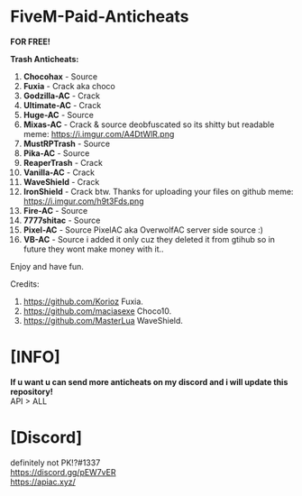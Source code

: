 # FiveM-Paid-Anticheats
**FOR FREE!**



<strong>Trash Anticheats:</strong>
1. **Chocohax** - Source
2. **Fuxia** - Crack aka choco
3. **Godzilla-AC** - Crack
4. **Ultimate-AC** - Crack
5. **Huge-AC** - Source
6. **Mixas-AC** - Crack & source deobfuscated so its shitty but readable meme: https://i.imgur.com/A4DtWlR.png
7. **MustRPTrash** - Source
8. **Pika-AC** - Source
9. **ReaperTrash** - Crack
10. **Vanilla-AC** - Crack
11. **WaveShield** - Crack
12. **IronShield** - Crack btw. Thanks for uploading your files on github meme: https://i.imgur.com/h9t3Fds.png
13. **Fire-AC** - Source
14. **7777shitac** - Source
15. **Pixel-AC** - Source PixelAC aka OverwolfAC server side source :) 
16. **VB-AC** - Source i added it only cuz they deleted it from gtihub so in future they wont make money with it..


Enjoy and have fun.


Credits:
1. https://github.com/Korioz Fuxia.
2. https://github.com/maciasexe Choco10.
3. https://github.com/MasterLua WaveShield.
# [INFO]
**If u want u can send more anticheats on my discord and i will update this repository!** <br>
API > ALL

# [Discord]
definitely not PK!?#1337 <br>
https://discord.gg/pEW7vER <br>
https://apiac.xyz/


